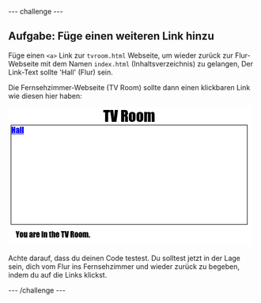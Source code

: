 --- challenge ---
## Aufgabe: Füge einen weiteren Link hinzu 

Füge einen `<a>` Link zur `tvroom.html` Webseite, um wieder zurück zur Flur-Webseite mit dem Namen `index.html` (Inhaltsverzeichnis) zu gelangen, Der Link-Text sollte 'Hall' (Flur) sein.

Die Fernsehzimmer-Webseite (TV Room) sollte dann einen klickbaren Link wie diesen hier haben:

![screenshot](images/rooms-hall-link.png)

Achte darauf, dass du deinen Code testest. Du solltest jetzt in der Lage sein, dich vom Flur ins Fernsehzimmer und wieder zurück zu begeben, indem du auf die Links klickst.  





--- /challenge ---